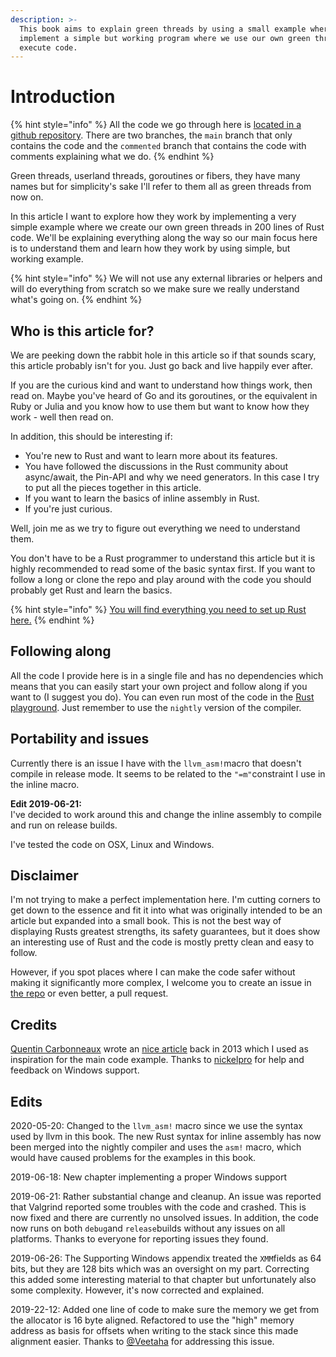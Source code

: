 ```yaml
---
description: >-
  This book aims to explain green threads by using a small example where we
  implement a simple but working program where we use our own green threads to
  execute code.
---
```


# Introduction

{% hint style="info" %}
All the code we go through here is [located in a github repository](https://github.com/cfsamson/example-greenthreads). There are two branches, the `main` branch that only contains the code and the `commented` branch that contains the code with comments explaining what we do.
{% endhint %}

Green threads, userland threads, goroutines or fibers, they have many names but for simplicity's sake I'll refer to them all as green threads from now on.

In this article I want to explore how they work by implementing a very simple example where we create our own green threads in 200 lines of Rust code. We'll be explaining everything along the way so our main focus here is to understand them and learn how they work by using simple, but working example.

{% hint style="info" %}
We will not use any external libraries or helpers and will do everything from scratch so we make sure we really understand what's going on.
{% endhint %}

## Who is this article for?

We are peeking down the rabbit hole in this article so if that sounds scary, this article probably isn't for you. Just go back and live happily ever after.

If you are the curious kind and want to understand how things work, then read on. Maybe you've heard of Go and its goroutines, or the equivalent in Ruby or Julia and you know how to use them but want to know how they work - well then read on.

In addition, this should be interesting if:

* You're new to Rust and want to learn more about its features.
* You have followed the discussions in the Rust community about async/await, the Pin-API and why we need generators. In this case I try to put all the pieces together in this article.
* If you want to learn the basics of inline assembly in Rust.
* If you're just curious. 

Well, join me as we try to figure out everything we need to understand them.

You don't have to be a Rust programmer to understand this article but it is highly recommended to read some of the basic syntax first. If you want to follow a long or clone the repo and play around with the code you should probably get Rust and learn the basics.

{% hint style="info" %}
[You will find everything you need to set up Rust here.](https://www.rust-lang.org/tools/install)
{% endhint %}

## Following along

All the code I provide here is in a single file and has no dependencies which means that you can easily start your own project and follow along if you want to \(I suggest you do\). You can even run most of the code in the [Rust playground](https://play.rust-lang.org). Just remember to use the `nightly` version of the compiler.

## Portability and issues

Currently there is an issue I have with the `llvm_asm!`macro that doesn't compile in release mode. It seems to be related to the `"=m"`constraint I use in the inline macro.

**Edit 2019-06-21:**  
I've decided to work around this and change the inline assembly to compile and run on release builds.

I've tested the code on OSX, Linux and Windows.

## Disclaimer   <a id="docs-internal-guid-12e6c217-7fff-3de7-4bee-4532b47ef574"></a>

I'm not trying to make a perfect implementation here. I'm cutting corners to get down to the essence and fit it into what was originally intended to be an article but expanded into a small book. This is not the best way of displaying Rusts greatest strengths, its safety guarantees, but it does show an interesting use of Rust and the code is mostly pretty clean and easy to follow.

However, if you spot places where I can make the code safer without making it significantly more complex, I welcome you to create an issue in [the repo](https://github.com/cfsamson/example-greenthreads) or even better, a pull request.

## Credits

[Quentin Carbonneaux](https://github.com/mpu) wrote an [nice article](https://c9x.me/articles/gthreads/intro.html) back in 2013 which I used as inspiration for the main code example. Thanks to [nickelpro](https://github.com/nickelpro) for help and feedback on Windows support.

## Edits

2020-05-20: Changed to the `llvm_asm!` macro since we use the syntax used by llvm in this book. The new Rust syntax for inline assembly has now been merged into the nightly compiler and uses the `asm!` macro, which would have caused problems for the examples in this book.

2019-06-18: New chapter implementing a proper Windows support

2019-06-21: Rather substantial change and cleanup. An issue was reported that Valgrind reported some troubles with the code and crashed. This is now fixed and there are currently no unsolved issues. In addition, the code now runs on both `debug`and `release`builds without any issues on all platforms. Thanks to everyone for reporting issues they found.

2019-06-26: The Supporting Windows appendix treated the `XMM`fields as 64 bits, but they are 128 bits which was an oversight on my part. Correcting this added some interesting material to that chapter but unfortunately also some complexity. However, it's now corrected and explained.

2019-22-12: Added one line of code to make sure the memory we get from the allocator is 16 byte aligned. Refactored to use the "high" memory address as basis for offsets when writing to the stack since this made alignment easier. Thanks to [@Veetaha](https://github.com/Veetaha) for addressing this issue.

